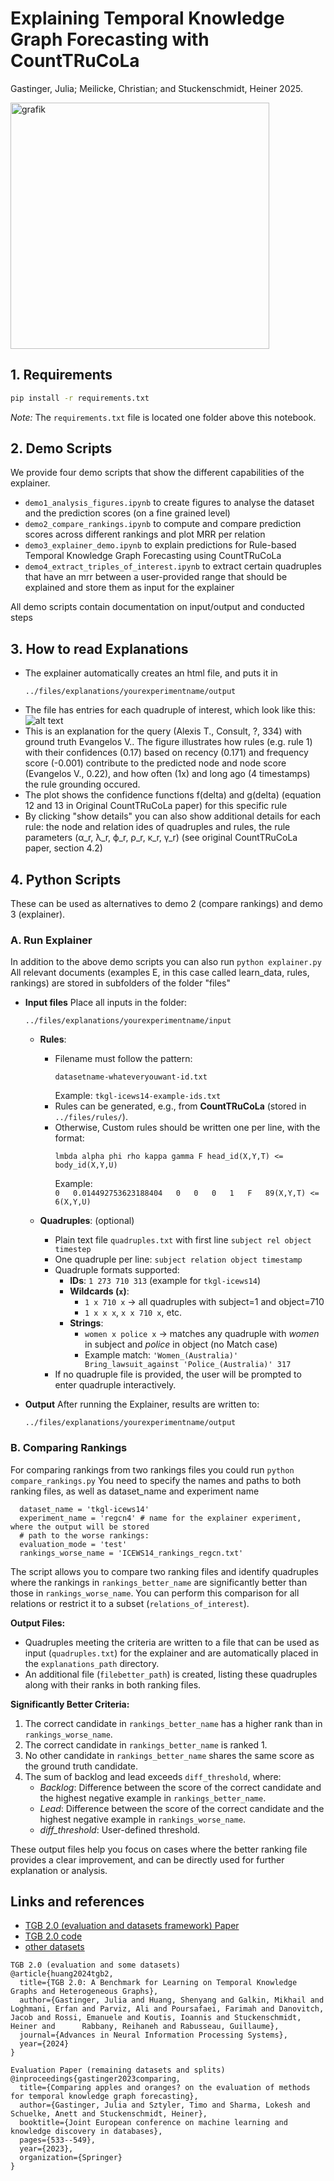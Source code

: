 #     Explaining Temporal Knowledge Graph Forecasting with CountTRuCoLa

Gastinger, Julia; Meilicke, Christian; and Stuckenschmidt, Heiner 2025. 

<img width="414" height="394" alt="grafik" src="https://github.com/user-attachments/assets/9093b6b7-6987-4a94-a9dd-879acc322a5a" />




## 1. Requirements
  ```bash
  pip install -r requirements.txt
  ```
  *Note:* The `requirements.txt` file is located one folder above this notebook. 


## 2. Demo Scripts
We provide four demo scripts that show the different capabilities of the explainer.
* `demo1_analysis_figures.ipynb` to create figures to analyse the dataset and the prediction scores (on a fine grained level)
* `demo2_compare_rankings.ipynb` to compute and compare prediction scores across different rankings and plot MRR per relation
* `demo3_explainer_demo.ipynb` to explain predictions for Rule-based Temporal Knowledge Graph Forecasting using CountTRuCoLa
* `demo4_extract_triples_of_interest.ipynb` to extract certain quadruples that have an mrr between a user-provided range that should be explained and store them as input for the explainer

All demo scripts contain documentation on input/output and conducted steps

## 3. How to read Explanations

* The explainer automatically creates an html file, and puts it in 
  ```
  ../files/explanations/yourexperimentname/output
  ```
* The file has entries for each quadruple of interest, which look like this:
  ![alt text](image.png)
* This is an explanation for the query (Alexis T., Consult, ?, 334) with ground truth Evangelos V.. The figure illustrates how rules
(e.g. rule 1) with their confidences (0.17) based on recency (0.171) and frequency score (-0.001) contribute to the predicted
node and node score (Evangelos V., 0.22), and how often (1x) and long ago (4 timestamps) the rule grounding occured.
* The plot shows the confidence functions f(delta) and g(delta) (equation 12 and 13 in Original CountTRuCoLa paper) for this specific rule
* By clicking "show details" you can also show additional details for each rule: the node and relation ides of quadruples and rules, the rule parameters (α_r, λ_r, ϕ_r, ρ_r, κ_r, γ_r) (see original CountTRuCoLa paper, section 4.2)

## 4. Python Scripts
These can be used as alternatives to demo 2 (compare rankings) and demo 3 (explainer).
### A. Run Explainer
In addition to the above demo scripts you can also run
`python explainer.py` 
All relevant documents (examples E, in this case called learn_data, rules, rankings) are stored in subfolders of the folder "files"

* **Input files** 
  Place all inputs in the folder:
  ```
  ../files/explanations/yourexperimentname/input
  ```

    * **Rules**:
        * Filename must follow the pattern:  
          ```
          datasetname-whateveryouwant-id.txt
          ```
          Example: `tkgl-icews14-example-ids.txt`
        * Rules can be generated, e.g., from **CountTRuCoLa** (stored in `../files/rules/`).
        * Otherwise, Custom rules should be written one per line, with the format:  
          ```
          lmbda alpha phi rho kappa gamma F head_id(X,Y,T) <= body_id(X,Y,U)
          ```
          Example:  
          ` 0   0.014492753623188404   0   0   0   1   F   89(X,Y,T) <= 6(X,Y,U) `

    * **Quadruples**: (optional)
        * Plain text file `quadruples.txt` with first line `subject rel object timestep`
        * One quadruple per line: `subject relation object timestamp`
        * Quadruple formats supported:
            * **IDs**: `1 273 710 313` (example for `tkgl-icews14`)  
            * **Wildcards (`x`)**:  
                - `1 x 710 x` → all quadruples with subject=1 and object=710  
                - `1 x x x`, `x x 710 x`, etc.  
            * **Strings**:  
                - `women x police x` → matches any quadruple with *women* in subject and *police* in object (no Match case)
                - Example match: `'Women_(Australia)' Bring_lawsuit_against 'Police_(Australia)' 317`  
        * If no quadruple file is provided, the user will be prompted to enter quadruple interactively.


* **Output** 
  After running the Explainer, results are written to:  
  ```
  ../files/explanations/yourexperimentname/output
  ```

### B. Comparing Rankings
For comparing rankings from two rankings files you could run
`python compare_rankings.py` 
You need to specify the names and paths to both ranking files, as well as dataset_name and experiment name 

  ```
    dataset_name = 'tkgl-icews14'
    experiment_name = 'regcn4' # name for the explainer experiment, where the output will be stored
    # path to the worse rankings:
    evaluation_mode = 'test'
    rankings_worse_name = 'ICEWS14_rankings_regcn.txt' 
  ```
The script allows you to compare two ranking files and identify quadruples where the rankings in `rankings_better_name` are significantly better than those in `rankings_worse_name`. You can perform this comparison for all relations or restrict it to a subset (`relations_of_interest`). 

**Output Files:**
- Quadruples meeting the criteria are written to a file that can be used as input (`quadruples.txt`) for the explainer and are automatically placed in the `explanations_path` directory.
- An additional file (`filebetter_path`) is created, listing these quadruples along with their ranks in both ranking files.

**Significantly Better Criteria:**
1. The correct candidate in `rankings_better_name` has a higher rank than in `rankings_worse_name`.
2. The correct candidate in `rankings_better_name` is ranked 1.
3. No other candidate in `rankings_better_name` shares the same score as the ground truth candidate.
4. The sum of backlog and lead exceeds `diff_threshold`, where:
   - *Backlog*: Difference between the score of the correct candidate and the highest negative example in `rankings_better_name`.
   - *Lead*: Difference between the score of the correct candidate and the highest negative example in `rankings_worse_name`.
   - *diff_threshold*: User-defined threshold.

These output files help you focus on cases where the better ranking file provides a clear improvement, and can be directly used for further explanation or analysis.

## Links and references
* [TGB 2.0 (evaluation and datasets framework) Paper](https://arxiv.org/abs/2406.09639v1)
* [TGB 2.0 code](https://github.com/shenyangHuang/TGB)
* [other datasets](https://github.com/nec-research/TKG-Forecasting-Evaluation/tree/main/data)
  
```
TGB 2.0 (evaluation and some datasets)
@article{huang2024tgb2,
  title={TGB 2.0: A Benchmark for Learning on Temporal Knowledge Graphs and Heterogeneous Graphs},
  author={Gastinger, Julia and Huang, Shenyang and Galkin, Mikhail and Loghmani, Erfan and Parviz, Ali and Poursafaei, Farimah and Danovitch, Jacob and Rossi, Emanuele and Koutis, Ioannis and Stuckenschmidt, Heiner and      Rabbany, Reihaneh and Rabusseau, Guillaume},
  journal={Advances in Neural Information Processing Systems},
  year={2024}
}

Evaluation Paper (remaining datasets and splits)
@inproceedings{gastinger2023comparing,
  title={Comparing apples and oranges? on the evaluation of methods for temporal knowledge graph forecasting},
  author={Gastinger, Julia and Sztyler, Timo and Sharma, Lokesh and Schuelke, Anett and Stuckenschmidt, Heiner},
  booktitle={Joint European conference on machine learning and knowledge discovery in databases},
  pages={533--549},
  year={2023},
  organization={Springer}
}
```
